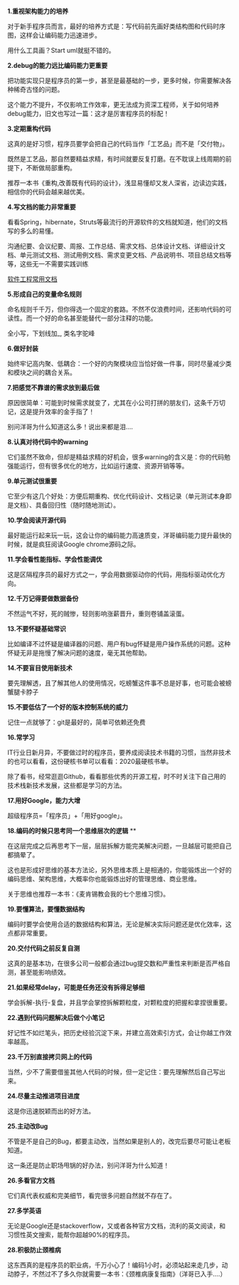 
**1.重视架构能力的培养**



对于新手程序员而言，最好的培养方式是：写代码前先画好类结构图和代码时序图，这样会让编码能力迅速进步。



用什么工具画？Start uml就挺不错的。



**2.debug的能力远比编码能力更重要**



把功能实现只是程序员的第一步，甚至是最基础的一步，更多时候，你需要解决各种稀奇古怪的问题。



这个能力不提升，不仅影响工作效率，更无法成为资深工程师，关于如何培养debug能力，旧文也写过一篇：这才是厉害程序员的标配！



**3.定期重构代码**



这真的是好习惯，程序员要学会把自己的代码当作「工艺品」而不是「交付物」。



既然是工艺品，那自然要精益求精，有时间就要反复打磨。在不耽误上线周期的前提下，不断做局部重构。



推荐一本书《重构,改善既有代码的设计》，浅显易懂却又发人深省，边读边实践，相信你的代码会越来越优美。



**4.写文档的能力非常重要**



看看Spring，hibernate，Struts等最流行的开源软件的文档就知道，他们的文档写的多么的易懂。



沟通纪要、会议纪要、周报、工作总结、需求文档、总体设计文档、详细设计文档、单元测试文档、测试用例文档、需求变更文档、产品说明书、项目总结文档等等，这些无一不需要实践训练



[软件工程常用文档](https://github.com/cuizhenjie/software-engineering-document)

**5.形成自己的变量命名规则**



命名规则千千万，但你得选一个固定的套路。不然不仅浪费时间，还影响代码的可读性。而一个好的命名甚至能替代一部分注释的功能。

全小写，下划线加_, 类名字驼峰



**6.做好封装**



始终牢记高内聚、低耦合：一个好的内聚模块应当恰好做一件事，同时尽量减少类和模块之间的耦合关系。



**7.把感觉不靠谱的需求放到最后做**



原因很简单：可能到时候需求就变了，尤其在小公司打拼的朋友们，这条千万切记，这是提升效率的金手指了！



别问洋哥为什么知道这么多！说出来都是泪....



**8.认真对待代码中的warning**



它们虽然不致命，但却是精益求精的好机会，很多warning的含义是：你的代码勉强能运行，但有很多优化的地方，比如运行速度、资源开销等等。



**9.单元测试很重要**



它至少有这几个好处：方便后期重构、优化代码设计、文档记录（单元测试本身即是文档）、具备回归性（随时随地测试）。



**10.学会阅读开源代码**



最好能运行起来玩一玩，这会让你的编码能力高速质变，洋哥编码能力提升最快的时候，就是疯狂阅读Google chrome源码之际。



**11.学会看性能指标、学会性能调优**



这是区隔程序员的最好方式之一，学会用数据驱动你的代码，用指标驱动优化方向。



**12.千万记得要做数据备份**


不然运气不好，死的贼惨，轻则影响涨薪晋升，重则卷铺盖滚蛋。



**13.不要怀疑基础常识**



比如编译不过怀疑是编译器的问题、用户有bug怀疑是用户操作系统的问题。这种怀疑无非是拖慢了解决问题的速度，毫无其他帮助。



**14.不要盲目使用新技术**



要先理解透，且了解其他人的使用情况，吃螃蟹这件事不总是好事，也可能会被螃蟹腿卡脖子



**15.不要低估了一个好的版本控制系统的威力**



记住一点就够了：git是最好的，简单可依赖还免费



**16.常学习**



IT行业日新月异，不要做过时的程序员，要养成阅读技术书籍的习惯，当然非技术的也可以看看，这份硬核书单可以看看：2020最硬核书单。



除了看书，经常逛逛Github，看看那些优秀的开源工程，时不时关注下自己用的技术栈新技术发展，这些都是学习的方法。



**17.用好Google，能力大增**



超级程序员=「程序员」+「用好google」。



**18.编码的时候只思考同一个思维层次的逻辑**
**


在这层完成之后再思考下一层，层层拆解方能完美解决问题，一旦越层可能把自己都搞晕了。



这也是形成好思维的基本方法论，另外思维本质上是相通的，你能锻炼出一个好的编码思维、架构思维，大概率你也能锻炼出好的管理思维、商业思维。



关于思维也推荐一本书：《麦肯锡教会我的七个思维习惯》。



**19.要懂算法，要懂数据结构**



编码时要学会使用合适的数据结构和算法，无论是解决实际问题还是优化效率，这点都非常重要。



**20.交付代码之前反复自测**



这真的是基本功，在很多公司一般都会通过bug提交数和严重性来判断是否严格自测，甚至能影响绩效。



**21.如果经常delay，可能是任务还没有拆得足够细**



学会拆解-执行-复盘，并且学会掌控拆解颗粒度，对颗粒度的把握和拿捏很重要。



**22.遇到代码问题解决后做个小笔记**



好记性不如烂笔头，把历史经验沉淀下来，并建立高效索引方式，会让你越工作效率越高。



**23.千万别直接拷贝网上的代码**



当然，少不了需要借鉴其他人代码的时候，但一定记住：要先理解然后自己写出来。



**24.尽量主动推进项目进度**



这是你迅速脱颖而出的好方法。



**25.主动改Bug**



不管是不是自己的Bug，都要主动改，当然如果是别人的，改完后要尽可能让老板知道。



这一条还是防止职场甩锅的好办法，别问洋哥为什么知道！



**26.多看官方文档**



它们真代表权威和完美细节，看完很多问题自然就不存在了。



**27.多学英语**



无论是Google还是stackoverflow，又或者各种官方文档，流利的英文阅读，和习惯性英文搜索，能帮你超越90%的程序员。



**28.积极防止颈椎病**



这东西真的是程序员的职业病，千万小心了！编码1小时，必须站起来走几步，动动脖子，不然过不了多久你就需要一本书：《颈椎病康复指南》（洋哥已入手....）

